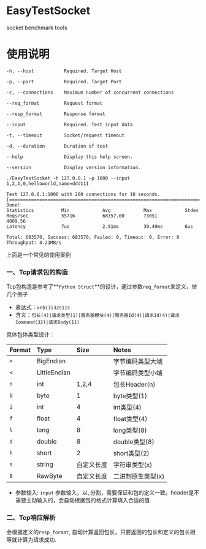# EasyTestSocket
socket benchmark tools

# 使用说明
```
-h, --host           Required. Target Host

-p, --port           Required. Target Port

-c, --connections    Maximum number of concurrent connections

--req_format         Request format

--resp_format        Response format

--input              Required. Test input data

-t, --timeout        Socket/request timeout

-d, --duration       Duration of test

--help               Display this help screen.

--version            Display version information.
```

`./EasyTestSocket -h 127.0.0.1 -p 1000 --input 1,2,1,0,helloworld,name=ddd111`

```
Test 127.0.0.1:1000 with 200 connections for 10 seconds.
[========================================================================]
Done!
Statistics          Min            Avg            Max            Stdev
Reqs/sec            55716          68357.00       73051          4809.56
Latency             7us            2.91ms         39.49ms        6us

Total: 683570, Success: 683570, Failed: 0, Timeout: 0, Error: 0
Throughput: 8.21MB/s
```

上面是一个常见的使用案例

### 一、Tcp请求包的构造

Tcp包构造是参考了**`Python Struct`**的设计，通过参数`req_format`来定义，举几个例子

- 表达式：`>nbiii32s11s`
- 含义：`包长(4)|请求类型(1)|服务器模块(4)|服务器Id(4)|请求Id(4)|请求Command(32)|请求Body(11)`

具体包体类型设计：

|Format|Type|Size|Notes|
|:-----|:-----|:-----|:-----|
|`>`| BigEndian | | 字节编码类型大端 |
|`<`| LittleEndian | | 字节编码类型小端 |
|`n`| int | 1,2,4| 包长Header(n) |
|`b`| byte | 1 | byte类型(1) |
|`i`| int | 4 | int类型(4) |
|`f`| float | 4 | float类型(4) |
|`l`| long | 8 | long类型(8) |
|`d`| double | 8 | double类型(8) |
|`h`| short | 2 | short类型(2) |
|`s`| string | 自定义长度 | 字符串类型(x) |
|`B`| RawByte| 自定义长度 | 二进制原生类型(x)|

- 参数输入: `input` 参数输入，以`,`分割，需要保证和包的定义一致。header是不需要主动输入的，会自动根据包的格式计算填入合适的值

### 二、Tcp响应解析

会根据定义的`resp_format`, 自动计算返回包长，只要返回的包长和定义的包长相等就计算为请求成功.